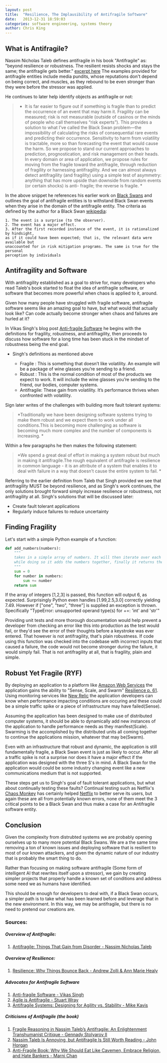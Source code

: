 ```yaml
---
layout: post
title:  "Resilience, The Implausibility of Antifragile Software"
date:   2013-12-31 18:59:03
categories: software engineering, systems theory
author: Chris King
---
```


## What is Antifragile?

Nassim Nicholas Taleb defines antifragile in his book "Antifragile" as: "beyond resilience or robustness. The resilient resists shocks and stays the same; the antifragile gets better." [excerpt here](http://www.fooledbyrandomness.com/prologue.pdf) The examples provided for antifragile entities include media pundits, whose reputations don't depend on being correct, and muscles, as they rebound to be even stronger than they were before the stressor was applied.

He continues to later help identify objects as antifragile or not:

> * It is far easier to figure out if something is fragile than to predict the occurrence of an event that may harm it. Fragility can be measured; risk is not measurable (outside of casinos or the minds of people who call themselves “risk experts”). This provides a solution to what I’ve called the Black Swan problem—the impossibility of calculating the risks of consequential rare events and predicting their occurrence. Sensitivity to harm from volatility is tractable, more so than forecasting the event that would cause the harm. So we propose to stand our current approaches to prediction, prognostication, and risk management on their heads. In every domain or area of application, we propose rules for moving from the fragile toward the antifragile, through reduction of fragility or harnessing antifragility. And we can almost always detect antifragility (and fragility) using a simple test of asymmetry: anything that has more upside than downside from random events (or certain shocks) is anti- fragile; the reverse is fragile. * 

In the above snippet he references his earlier work on [Black Swans](http://www.amazon.com/The-Black-Swan-Improbable-Robustness/dp/081297381X/) and outlines the goal of antifragile entities is to withstand Black Swan events when they arise in the domain of the antifragile entity. The criteria as defined by the author for a Black Swan [wikipedia](http://en.wikipedia.org/wiki/Black_swan_theory#Identifying_a_black_swan_event):

    1. The event is a surprise (to the observer).
    2. The event has a major effect.
    3. After the first recorded instance of the event, it is rationalized by hindsight, 
    as if it could have been expected; that is, the relevant data were available but 
    unaccounted for in risk mitigation programs. The same is true for the personal 
    perception by individuals



## Antifragility and Software

With antifragility established as a goal to strive for, many developers who read Taleb's book started to float the idea of antifragile software, or software that becomes more powerful when chaos is applied to it, around.

Given how many people have struggled with fragile software, antifragile software seems like an amazing goal to have, but what would that actually look like? Can code actually become stronger when chaos and failures are hurled at it?

In Vikas Singh's blog post [Anti-fragile Software](http://scn.sap.com/community/abap/blog/2013/12/01/antifragile-software) he begins with the definitions for fragility, robustness, and antifragility, then proceeds to discuss how software for a long time has been stuck in the mindset of robustness being the end goal.

* Singh's definitions as mentioned above

  * Fragile : This is something that doesn’t like volatility. An example will be a package of wine glasses you’re sending to a friend.
  * Robust : This is the normal condition of most of the products we expect to work. It will include the wine glasses you’re sending to the friend, our bodies, computer systems.
  * Antifragile: These gain from volatility. It’s performance thrives when confronted with volatility.

Sign later writes of the challenges with building more fault tolerant systems:

> *Traditionally we have been designing software systems trying to make them robust and we expect them to work under all conditions.This is becoming more challenging as software is becoming much more complex and the number of components is increasing. *

Within a few paragraphs he then makes the following statement: 

> *We spend a great deal of effort in making a system robust but much in making it antifragile.The rough equivalent of antifragile is resilience in common language - it is an attribute of a system that enables it to deal with failure in a way that doesn’t cause the entire system to fail. *

Referring to the earlier definition from Taleb that Singh provided we see that antifragility MUST be beyond resilience, and as Singh's work continues, the only solutions brought forward simply increase resilience or robustness, not antifragility at all.
Singh's solutions that will be discussed later:

 * Create fault tolerant applications
 * Regularly induce failures to reduce uncertainty


## Finding Fragility

Let's start with a simple Python example of a function:

```python
def add_numbers(numbers):
    """
    takes in a simple array of numbers. It will then iterate over each number,
    while doing so it adds the numbers together, finally it returns the result.
    """
    sum = 0
    for number in numbers:
        sum += number
    return sum
```

If the array of integers [1,2,3] is passed, this function will output 6, as expected. Surprisingly Python even handles [1.99,2.5,3.0] correctly yielding 7.49. However if ["one", "two", "three"] is supplied an exception is thrown. Specifically "TypeError: unsupported operand type(s) for +=: 'int' and 'str'" 

Providing unit tests and more thorough documentation would help prevent a developer from checking an error like this into production as the test would fail, or they'd see the error of their thoughts before a keystroke was ever entered. That however is not antifragility, that's plain robustness. If code using this function was checked into the codebase with incorrect inputs that caused a failure, the code would not become stronger during the failure, it would simply fail. That is not antifragility at all, that is fragility, plain and simple.

## Robust Yet Fragile (RYF)

By deploying an application to a platform like [Amazon Web Services](http://aws.amazon.com/) the application gains the ability to "Sense, Scale, and Swarm" [Resilience p. 61](http://www.amazon.com/Resilience-Why-Things-Bounce-Back/dp/1451683812/ref=tmm_pap_swatch_0?_encoding=UTF8&sr=8-1&qid=1388748431). Using monitoring services like [New Relic](http://newrelic.com/) the application developers can know when performance impacting conditions are occuring and these could be a simple traffic spike or a piece of infrastructure may have failed(Sense). 

Assuming the application has been designed to make use of distributed computer systems, it should be able to dynamically add new instances of the application to handle performance needs as they manifest(Scale). Swarming is the accomplished by the distributed units all coming together to continue the applications mission, whatever that may be(Swarm).

Even with an infrastructure that robust and dynamic, the application is still fundamentally fragile, a Black Swan event is just as likely to occur. After all a traffic spike is not a surprise nor does it have a major effect if the application was designed with the three S's in mind. A Black Swan for the application would could be some industry changing event like a new communications medium that is not supported.

These steps get us to Singh's goal of fault tolerant applications, but what about continually testing these faults? Continual testing such as Netflix's [Chaos Monkey](https://github.com/Netflix/SimianArmy) has certainly helped [Netflix](http://arstechnica.com/information-technology/2012/07/netflix-attacks-own-network-with-chaos-monkey-and-now-you-can-too/) to better serve its users, but again these are all from potentially known errors, none of them meet the 3 critical points to be a Black Swan and thus make a case for an Antifragile software entity.  

## Conclusion

Given the complexity from distrubted systems we are probably opening ourselves up to many more potential Black Swans. We are a the same time removing a ton of known issues and deploying software that is resilient to most of our known attackers, and given the dynamic nature of our industry that is probably the smart thing to do.

Rather than focusing on making software antifragile (Some form of intelligent AI that rewrites itself upon a stressor), we gain by creating simpler projects that properly handle a known set of conditions and address some need we as humans have identified.

This should be enough for developers to deal with, if a Black Swan occurs, a simpler path is to take what has been learned before and leverage that in the new environment. In this way, we may be antifragile, but there is no need to pretend our creations are. 

### Sources: 

##### Overview of Antifragile:

1. [Antifragile: Things That Gain from Disorder - Nassim Nicholas Taleb](http://www.amazon.com/Antifragile-Things-That-Gain-Disorder/dp/1400067820/ref=sr_1_1?ie=UTF8&qid=1388748417&sr=8-1&keywords=antifragile)

##### Overview of Resilience:

1. [Resilience: Why Things Bounce Back - Andrew Zolli & Ann Marie Healy](http://www.amazon.com/Resilience-Why-Things-Bounce-Back/dp/1451683812/ref=tmm_pap_swatch_0?_encoding=UTF8&sr=8-1&qid=1388748431)

##### Advocates for Antifragile Software

1. [Anti-fragile Software - Vikas Singh](http://scn.sap.com/community/abap/blog/2013/12/01/antifragile-software)
2. [Agile is Antifragile - Stuart Wray](http://onfoodandcoding.blogspot.com/2013/05/agile-is-antifragile.html)
3. [Antifragile Systems: Designing for Agility vs. Stability - Mike Kavis](http://www.virtualizationpractice.com/antifragile-systems-designing-for-agility-vs-stability-22536/)

##### Criticisms of Antifragile (the book)

1. [Fragile Reasoning in Nassim Taleb’s Antifragile: An Enlightenment Transhumanist Critique - Gennady Stolyarov II](http://www.quebecoislibre.org/13/130515-8.html)
2. [Nassim Taleb Is Annoying, but Antifragile Is Still Worth Reading - John Horgan](http://blogs.scientificamerican.com/cross-check/2012/12/05/nassim-taleb-is-annoying-but-antifragile-is-still-worth-reading/)
3. [Anti-Fragile Book: Why We Should Eat Like Cavemen, Embrace Religion, and Hate Bankers - Marni Chan](http://www.policymic.com/articles/19909/anti-fragile-book-why-we-should-eat-like-cavemen-embrace-religion-and-hate-bankers)



